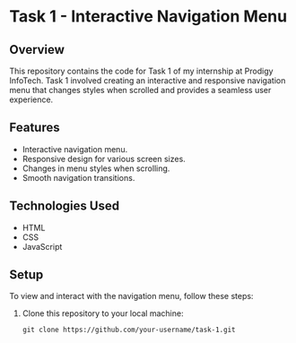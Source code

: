 # Task 1 - Interactive Navigation Menu

## Overview

This repository contains the code for Task 1 of my internship at Prodigy InfoTech. Task 1 involved creating an interactive and responsive navigation menu that changes styles when scrolled and provides a seamless user experience.

## Features

- Interactive navigation menu.
- Responsive design for various screen sizes.
- Changes in menu styles when scrolling.
- Smooth navigation transitions.

## Technologies Used

- HTML
- CSS
- JavaScript

## Setup

To view and interact with the navigation menu, follow these steps:

1. Clone this repository to your local machine:

   ```shell
   git clone https://github.com/your-username/task-1.git
